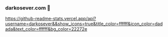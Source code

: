### darkosever.com 👋

https://github-readme-stats.vercel.app/api?username=darkosever&&show_icons=true&title_color=ffffff&icon_color=dadada&text_color=ffffff&bg_color=22272e
